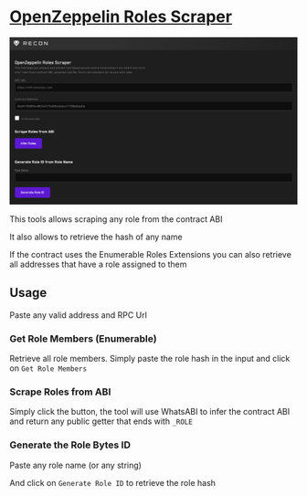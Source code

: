 # <a href="https://getrecon.xyz/tools/roles" target="_blank" rel="noopener noreferrer">OpenZeppelin Roles Scraper</a>

![OpenZeppelin Roles Scraper](../images/tools/roles.png)

This tools allows scraping any role from the contract ABI

It also allows to retrieve the hash of any name

If the contract uses the Enumerable Roles Extensions you can also retrieve all addresses that have a role assigned to them

## Usage

Paste any valid address and RPC Url

### Get Role Members (Enumerable)

Retrieve all role members. Simply paste the role hash in the input and click on `Get Role Members`

### Scrape Roles from ABI

Simply click the button, the tool will use WhatsABI to infer the contract ABI and return any public getter that ends with `_ROLE`

### Generate the Role Bytes ID

Paste any role name (or any string)

And click on `Generate Role ID` to retrieve the role hash

